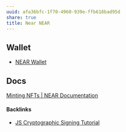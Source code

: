 ```yaml
---
uuid: afa36bfc-1f70-4960-939e-ffb618bad95d
share: true
title: Near NEAR
---
```

## Wallet

* [NEAR Wallet](https://wallet.near.org/)

## Docs

[Minting NFTs | NEAR Documentation](https://docs.near.org/docs/tutorials/contracts/nfts/minting-nfts)

#### Backlinks

* [JS Cryptographic Signing Tutorial](/be82e67e-13f4-4c86-b3ec-b32852c54e2b)